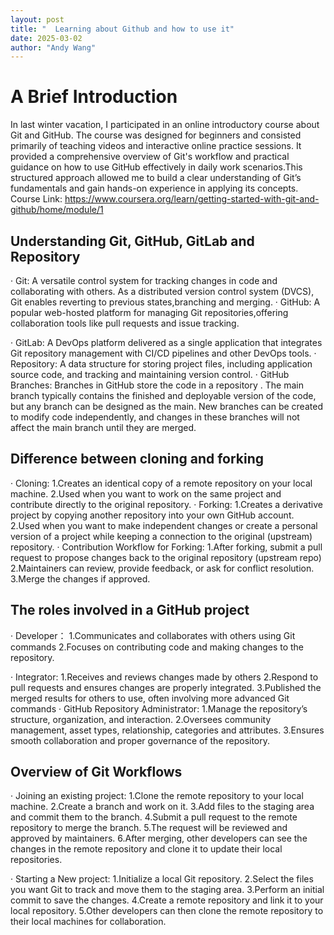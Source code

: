 ```yaml
---
layout: post
title: "  Learning about Github and how to use it"
date: 2025-03-02
author: "Andy Wang"
---
```

# A Brief Introduction 
In last winter vacation, I participated in an online introductory course about Git and GitHub. The
course was designed for beginners and consisted primarily of teaching videos and
interactive online practice sessions. It provided a comprehensive overview of Git's
workflow and practical guidance on how to use GitHub effectively in daily work
scenarios.This structured approach allowed me to build a clear understanding of
Git’s fundamentals and gain hands-on experience in applying its concepts.
Course Link:
https://www.coursera.org/learn/getting-started-with-git-and-github/home/module/1



## Understanding Git, GitHub, GitLab and Repository

· Git: A versatile control system for tracking changes in code and collaborating with others. As a distributed version control system (DVCS), Git enables reverting to previous states,branching and merging.
· GitHub: A popular web-hosted platform for managing Git repositories,offering collaboration tools like pull requests and issue tracking.

· GitLab: A DevOps platform delivered as a single application that integrates Git repository management with CI/CD pipelines and other DevOps tools.
· Repository: A data structure for storing project files, including application source code, and tracking and maintaining version control.
· GitHub Branches: Branches in GitHub store the code in a repository . The main branch typically contains the finished and deployable version of the code, but any branch can be designed as the main. New branches can be created to modify code independently, and changes in these branches will not affect the main branch until they are merged.

## Difference between cloning and forking
· Cloning:
1.Creates an identical copy of a remote repository on your local machine.
2.Used when you want to work on the same project and contribute directly to the original repository.
· Forking:
1.Creates a derivative project by copying another repository into your own GitHub account.
2.Used when you want to make independent changes or create a personal version of a project while keeping a connection to the original (upstream) repository.
· Contribution Workflow for Forking:
1.After forking, submit a pull request to propose changes back to the original repository (upstream repo)
2.Maintainers can review, provide feedback, or ask for conflict resolution.
3.Merge the changes if approved.

 ## The roles involved in a GitHub project
· Developer：
1.Communicates and collaborates with others using Git commands
2.Focuses on contributing code and making changes to the repository.

· Integrator:
1.Receives and reviews changes made by others
2.Respond to pull requests and ensures changes are properly integrated.
3.Published the merged results for others to use, often involving more advanced Git commands
· GitHub Repository Administrator:
1.Manage the repository’s structure, organization, and interaction.
2.Oversees community management, asset types, relationship, categories and attributes.
3.Ensures smooth collaboration and proper governance of the repository.

## Overview of Git Workflows

· Joining an existing project:
1.Clone the remote repository to your local machine.
2.Create a branch and work on it.
3.Add files to the staging area and commit them to the branch.
4.Submit a pull request to the remote repository to merge the branch.
5.The request will be reviewed and approved by maintainers.
6.After merging, other developers can see the changes in the remote repository and clone it to update their local repositories.

· Starting a New project:
1.Initialize a local Git repository.
2.Select the files you want Git to track and move them to the staging area.
3.Perform an initial commit to save the changes.
4.Create a remote repository and link it to your local repository.
5.Other developers can then clone the remote repository to their local machines for collaboration.
